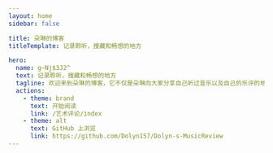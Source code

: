 ```yaml
---
layout: home
sidebar: false

title: 朵琳的博客
titleTemplate: 记录聆听，搜藏和畅想的地方

hero:
  name: g~Nj$3J2^
  text: 记录聆听，搜藏和畅想的地方
  tagline: 欢迎来到朵琳的博客，它不仅是朵琳向大家分享自己听过音乐以及自己的乐评的地方，以后还会有更多的内容。
  actions:
    - theme: brand
      text: 开始阅读
      link: /艺术评论/index
    - theme: alt
      text: GitHub 上浏览
      link: https://github.com/Dolyn157/Dolyn-s-MusicReview
---
```


<HomePage />


